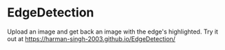 # EdgeDetection
Upload an image and get back an image with the edge's highlighted.
Try it out at https://harman-singh-2003.github.io/EdgeDetection/
